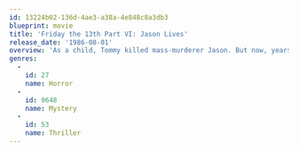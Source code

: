 ```yaml
---
id: 13224b02-136d-4ae3-a38a-4e848c8a3db3
blueprint: movie
title: 'Friday the 13th Part VI: Jason Lives'
release_date: '1986-08-01'
overview: 'As a child, Tommy killed mass-murderer Jason. But now, years later, he is tormented by the fear that maybe Jason isn’t really dead. Determined to finish off the infamous killer once and for all, Tommy and a friend dig up Jason’s corpse in order to cremate him. Unfortunately, things go seriously awry, and Jason is instead resurrected, sparking a new chain of ruthlessly brutal murders. Now it’s up to Tommy to stop the dark, devious and demented deaths that he unwittingly brought about.'
genres:
  -
    id: 27
    name: Horror
  -
    id: 9648
    name: Mystery
  -
    id: 53
    name: Thriller
---
```

